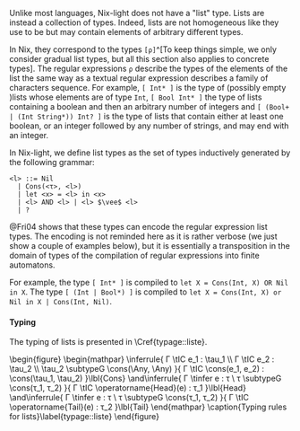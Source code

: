 Unlike most languages, Nix-light does not have a "list" type. Lists are instead a
collection of types.
Indeed, lists are not homogeneous like they use to be but may contain elements
of arbitrary different types.

In Nix, they correspond to the types `[ρ]`^[To keep things simple, we only
consider gradual list types, but all this section also applies to concrete
types].
The regular expressions `ρ` describe the types of the elements of the list the
same way as a textual regular expression describes a family of characters
sequence.
For example, `[ Int* ]` is the type of (possibly empty )lists whose elements
are of type `Int`, `[ Bool Int* ]` the type of lists containing a boolean and
then an arbitrary number of integers and `[ (Bool+ | (Int String*)) Int? ]` is
the type of lists that contain either at least one boolean, or an integer
followed by any number of strings, and may end with an integer.

In Nix-light, we define list types as the set of types inductively generated by
the following grammar:

```
<l> ::= Nil
  | Cons(<τ>, <l>)
  | let <x> = <l> in <x>
  | <l> AND <l> | <l> $\vee$ <l>
  | ?
```

@Fri04 shows that these types can encode the regular expression list
types. The encoding is not reminded here as it is rather verbose (we just show
a couple of examples below), but it is essentially a transposition in the
domain of types of the compilation of regular expressions into finite
automatons.

For example, the type `[ Int* ]` is compiled to
`let X = Cons(Int, X) OR Nil in X`.
The type `[ (Int | Bool*) ]` is compiled to
`let X = Cons(Int, X) or Nil in X | Cons(Int, Nil)`.

#### Typing

The typing of lists  is presented in \Cref{typage::liste}.

\begin{figure}
  \begin{mathpar}
    \inferrule{
      Γ \tIC e_1 : \tau_1 \\\\ Γ \tIC e_2 : \tau_2 \\\\
      \tau_2 \subtypeG \cons(\Any, \Any)
    }{
      Γ \tIC \cons(e_1, e_2) : \cons(\tau_1, \tau_2)
    }\lbl{Cons}
    \and\inferrule{
      Γ \tinfer e : τ \\
      τ \subtypeG \cons(τ_1, τ_2)
    }{
      Γ \tIC \operatorname{Head}(e) : τ_1
    }\lbl{Head}
    \and\inferrule{
      Γ \tinfer e : τ \\
      τ \subtypeG \cons(τ_1, τ_2)
    }{
      Γ \tIC \operatorname{Tail}(e) : τ_2
    }\lbl{Tail}
  \end{mathpar}
  \caption{Typing rules for lists}\label{typage::liste}
\end{figure}

